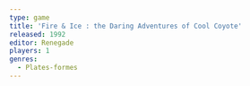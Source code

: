 ```yaml
---
type: game
title: 'Fire & Ice : the Daring Adventures of Cool Coyote'
released: 1992
editor: Renegade
players: 1
genres:
  - Plates-formes
---
```

